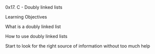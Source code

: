 0x17. C - Doubly linked lists

Learning Objectives

What is a doubly linked list

How to use doubly linked lists

Start to look for the right source of information without too much help
